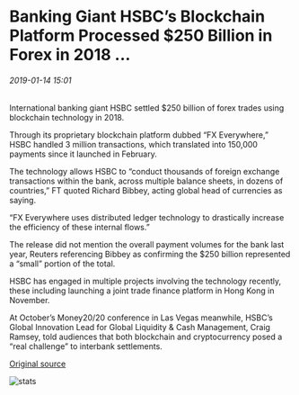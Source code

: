 # Banking Giant HSBC’s Blockchain Platform Processed $250 Billion in Forex in 2018 ...

###### 2019-01-14 15:01

International banking giant HSBC settled $250 billion of forex trades using blockchain technology in 2018.

Through its proprietary blockchain platform dubbed “FX Everywhere,” HSBC handled 3 million transactions, which translated into 150,000 payments since it launched in February.

The technology allows HSBC to “conduct thousands of foreign exchange transactions within the bank, across multiple balance sheets, in dozens of countries,” FT quoted Richard Bibbey, acting global head of currencies as saying.

“FX Everywhere uses distributed ledger technology to drastically increase the efficiency of these internal flows.”

The release did not mention the overall payment volumes for the bank last year, Reuters referencing Bibbey as confirming the $250 billion represented a “small” portion of the total.

HSBC has engaged in multiple projects involving the technology recently, these including launching a joint trade finance platform in Hong Kong in November.

At October’s Money20/20 conference in Las Vegas meanwhile, HSBC’s Global Innovation Lead for Global Liquidity & Cash Management, Craig Ramsey, told audiences that both blockchain and cryptocurrency posed a “real challenge” to interbank settlements.

[Original source](https://cointelegraph.com/news/banking-giant-hsbcs-blockchain-platform-processed-250-billion-in-forex-in-2018)

![stats](https://c.statcounter.com/11760860/0/a89fa40b/1/ "stats")